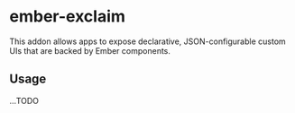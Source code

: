 # ember-exclaim

This addon allows apps to expose declarative, JSON-configurable custom UIs that are backed by Ember components.

## Usage

...TODO
